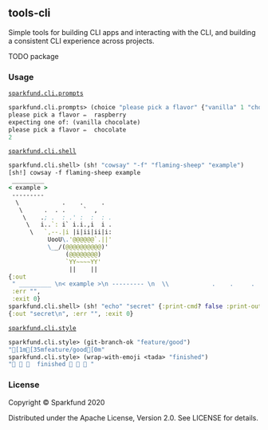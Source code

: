 ## tools-cli

Simple tools for building CLI apps and interacting with the CLI, and
building a consistent CLI experience across projects.

TODO package

### Usage

[`sparkfund.cli.prompts`](TODO)

```clj
sparkfund.cli.prompts> (choice "please pick a flavor" {"vanilla" 1 "chocolate" 2})
please pick a flavor ✏️  raspberry
expecting one of: (vanilla chocolate)
please pick a flavor ✏️  chocolate
2
```

[`sparkfund.cli.shell`](TODO)

```clj
sparkfund.cli.shell> (sh! "cowsay" "-f" "flaming-sheep" "example")
[sh!] cowsay -f flaming-sheep example
 _________ 
< example >
 --------- 
  \            .    .     .   
   \      .  . .     `  ,     
    \    .; .  : .' :  :  : . 
     \   i..`: i` i.i.,i  i . 
      \   `,--.|i |i|ii|ii|i: 
           UooU\.'@@@@@@`.||' 
           \__/(@@@@@@@@@@)'  
                (@@@@@@@@)    
                `YY~~~~YY'    
                 ||    ||     
{:out
 " _________ \n< example >\n --------- \n  \\            .    .     .   \n   \\      .  . .     `  ,     \n    \\    .; .  : .' :  :  : . \n     \\   i..`: i` i.i.,i  i . \n      \\   `,--.|i |i|ii|ii|i: \n           UooU\\.'@@@@@@`.||' \n           \\__/(@@@@@@@@@@)'  \n                (@@@@@@@@)    \n                `YY~~~~YY'    \n                 ||    ||     \n",
 :err "",
 :exit 0}
sparkfund.cli.shell> (sh! "echo" "secret" {:print-cmd? false :print-out? false})
{:out "secret\n", :err "", :exit 0}
```

[`sparkfund.cli.style`](TODO)

```clj
sparkfund.cli.style> (git-branch-ok "feature/good")
"[1m[35mfeature/good[0m"
sparkfund.cli.style> (wrap-with-emoji <tada> "finished")
"🎉 🎉 🎉  finished 🎉 🎉 🎉 "
```

### License

Copyright © Sparkfund 2020

Distributed under the Apache License, Version 2.0. See LICENSE for details.
